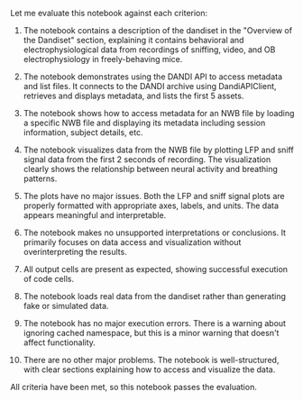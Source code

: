 Let me evaluate this notebook against each criterion:

1. The notebook contains a description of the dandiset in the "Overview of the Dandiset" section, explaining it contains behavioral and electrophysiological data from recordings of sniffing, video, and OB electrophysiology in freely-behaving mice.

2. The notebook demonstrates using the DANDI API to access metadata and list files. It connects to the DANDI archive using DandiAPIClient, retrieves and displays metadata, and lists the first 5 assets.

3. The notebook shows how to access metadata for an NWB file by loading a specific NWB file and displaying its metadata including session information, subject details, etc.

4. The notebook visualizes data from the NWB file by plotting LFP and sniff signal data from the first 2 seconds of recording. The visualization clearly shows the relationship between neural activity and breathing patterns.

5. The plots have no major issues. Both the LFP and sniff signal plots are properly formatted with appropriate axes, labels, and units. The data appears meaningful and interpretable.

6. The notebook makes no unsupported interpretations or conclusions. It primarily focuses on data access and visualization without overinterpreting the results.

7. All output cells are present as expected, showing successful execution of code cells.

8. The notebook loads real data from the dandiset rather than generating fake or simulated data.

9. The notebook has no major execution errors. There is a warning about ignoring cached namespace, but this is a minor warning that doesn't affect functionality.

10. There are no other major problems. The notebook is well-structured, with clear sections explaining how to access and visualize the data.

All criteria have been met, so this notebook passes the evaluation.